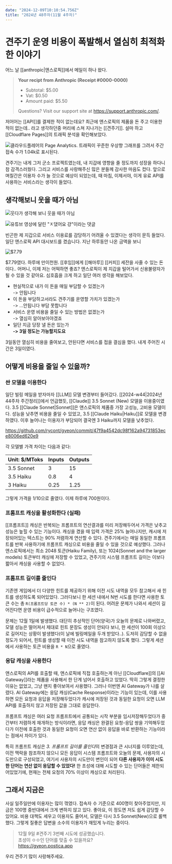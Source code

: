```yaml
---
date: "2024-12-09T10:10:54.756Z"
title: "2024년 48주차(11월 4주차)"
---
```


# 견주기 운영 비용이 폭발해서 열심히 최적화한 이야기

어느 날 [[anthropic|앤스로픽]]에서 메일이 하나 왔다.

> **Your recipt from Anthropic (Receipt #0000-0000)**   
> - Subtotal: $5.00
> - Vat: $0.50
> - Amount paid: $5.50   
> 
> Questions? Visit our support site at https://support.anthropic.com/.

저어어는 [[API]]를 결제한 적이 없는데요? 최근에 앤스로픽의 제품을 돈 주고 이용한 적이 없는데.. 라고 생각하던중 머리에 스쳐 지나가는 [[견주기]]. 설마 하고 [[Cloudflare Pages]]의 트래픽 분석을 확인해보았다.

![클라우드플레어의 Page Analytics. 트래픽이 꾸준한 우상향 그래프를 그려서 주간 접속 수가 1.04k로 표시된다.](/images/2024-w48/견주기_클라우드플레어.jpg)

견주기는 내게 그저 군소 프로젝트였는데, 내 지갑에 영향을 줄 정도까지 성장을 하다니 참 감격스러웠다. 그리고 서비스를 사랑해주신 많은 분들께 감사한 마음도 컸다. 앞으로 며칠간은 이용자 수가 늘 것으로 예상이 되었는데, 때 마침, 이제서야, 이게 유료 API를 사용하는 서비스라는 생각이 들었다. 

## 생각해보니 웃을 때가 아님

![웃다가 생각해 보니 웃을 때가 아님](/images/2024-w48/웃다가생각해보니.jpg)

![유튜브 영상에 달린 "ㅈ댔어요 걍"이라는 댓글](/images/2024-w48/ㅈ댔어여.jpg)

빈곤한 제 지갑으로 서비스 이용료를 감당하기 어려울 수 있겠다는 생각이 문득 들었다. 일단 앤스로픽 API 대시보드를 켰습니다. 지난 하루동안 나온 금액을 보니

![$7.79](/images/2024-w48/API비용_30일.jpg)

$7.79였다. 하루에 만이천원. [[후임]]에게 [[해마루]] [[커피]] 세잔을 사줄 수 있는 돈이다.. 어머니, 이제 저는 어떡하면 좋죠? 앤스로픽이 제 지갑을 털어가서 신용불량자가 될 수 있을 것 같아요. 심호흡을 크게 하고 일단 여러 생각을 해보았다.

- 현실적으로 내가 이 돈을 매일 부담할 수 있겠는가   
-> 안됩니다
- 이 돈을 부담하고서라도 견주기를 운영할 가치가 있겠는가   
-> ...안됩니다 부담 못합니다
- 서비스 운영 비용을 줄일 수 있는 방법은 없겠는가   
-> 열심히 알아보아야겠죠
- 일단 지금 당장 낼 돈은 있는가   
**-> 3일 정도는 가능할지도요**

3일동안 열심히 비용을 줄여보고, 안된다면 서비스를 접을 결심을 했다. 내게 주어진 시간은 3일이였다.

## 어떻게 비용을 줄일 수 있을까?

### 싼 모델을 이용한다

일단 빌링 메일을 받자마자 [[LLM]] 모델 변경부터 들어갔다. [[2024-w44|2024년 44주차 주간정리]]에서 언급했듯, [[Claude]] 3.5 Sonnet (New) 모델을 이용중이였다. 3.5 [[Claude Sonnet|Sonnet]]은 앤스로픽의 제품중 가장 고성능, 고비용 모델이다. 성능을 낮추면 비용을 줄일 수 있었고, 3.5 [[Claude Haiku|Haiku]]로 모델을 변경하였다. 이후 늘어나는 이용자가 부담되어 결국엔 3 Haiku까지 모델을 낮추었다.

https://github.com/rycont/gyeon/commit/47f9a4542dc98f162a94731853ece8006ed620e9

각 모델별 가격 차이는 다음과 같다:

| Unit: $/MToks | Inputs | Outputs |
|---------------|--------|---------|
| 3.5 Sonnet    | 3      | 15      |
| 3.5 Haiku     | 0.8    | 4       |
| 3 Haiku       | 0.25   | 1.25    |

그렇게 가격을 1/10으로 줄였다. 이제 하루에 700원이다.

### 프롬프트 캐싱을 활성화한다 (실패)

[[프롬프트]] 캐싱은 반복되는 프롬프트의 연산결과를 미리 저장해두어서 가격은 낮추고 성능은 높힐 수 있는 기능이다. 캐싱을 켰을 때 입력 가격은 25% 늘어나지만, 캐시에 저장되어있는 텍스트는 90% 저렴하게 연산할 수 있다. 견주기에서는 매일 동일한 프롬프트를 반복 사용하기에 프롬프트 캐싱으로 비용을 줄일 수 있을 것으로 예상했다. 그러나 앤스로픽에서는 최소 2048 토큰(Haiku Family), 또는 1024(Sonnet and the larger models) 토큰부터 캐싱에 저장할 수 있었고, 견주기의 시스템 프롬프트 길이는 이보다 짧아서 캐싱을 사용할 수 없었다.

### 프롬프트 길이를 줄인다

기존엔 게임에서 더 다양한 힌트를 제공하기 위해 이전 시도 내역을 모두 참고해서 새 힌트를 생성하도록 되어있었다. 그러다보니 한 세션 내에서 N번 시도를 한다면 사용한 토큰 수는 총 `R(프롬프트당 토큰 수) * (N ** 2)`이 된다. 어려운 문제가 나와서 세션이 길어진다면 운영 비용이 급수적으로 늘어나는 구조였다.

문제는 12월 1일에 발생했다. 대단히 추상적인 단어(양국)가 오늘의 문제로 나와버렸고, 모델 성능은 떨어져서 제대로 힌트 문장도 생성이 안되다 보니, 한 세션이 100회 이상으로 길어지는 상황이 발생했다(이 날에 빌링메일을 두개 받았다..). 도저히 감당할 수 없을 정도가 되어서, 힌트를 생성할 때 이전 시도 내역을 참고하지 않도록 했다. 그렇게 세션에서 사용하는 토큰 비용을 `R * N`으로 줄였다.

### 응답 캐싱을 사용한다

앤스로픽의 API를 호출할 때, 앤스로픽에 직접 호출하는게 아닌 [[Cloudflare]]의 [[AI Gateway]]라는 제품을 사용해서 한 단계 넘어서 호출하고 있었다. 딱히 그렇게 결정한 이유는 없었고, 그냥 왠지 좋아보여서 사용했다. 그러나 이번엔 AI Gateway가 나를 살렸다. AI Gateway에는 응답 캐싱(Cache Response)이라는 기능이 있는데, 이를 사용하면 모든 요청과 응답을 저장해두었다가 캐시에 저장된 것과 동일한 요청이 오면 LLM API를 호출하지 않고 저장된 값을 그대로 응답한다.

프롬프트 캐싱은 여러 요청 프롬프트에서 공통되는 시작 부분을 임시저장해두었다가 중간부터 저렴하게 재개하는 방식이라면, 응답 캐싱은 완결된 요청-응답 쌍을 기억해두었다가 이전에 호출한 것과 동일한 요청이 오면 연산 없이 응답을 바로 반환하는 기능이라는 점에서 차이가 있다.

특히 프롬프트 캐싱은 *3. 프롬프트 길이를 줄인다*의 변경점과 큰 시너지를 이루었는데, 이전 맥락을 참조하지 않으니 모든 응답이 시스템 프롬프트와 오늘의 문제, 사용자의 시도만으로 구성되었고, 여기서 사용자의 시도만이 변인이 되어 **다른 사용자가 이미 시도한 단어는 연산 없이 응답할 수 있었다!** 한 초성에 대해 시도할 수 있는 단어들은 제한되어있었기에, 현재는 전체 요청의 70% 이상이 캐싱으로 처리된다.

## 그래서 지금은

사실 일주일만에 이용자는 많이 꺾였다. 접속자 수 기준으로 400명이 찾아주었지만, 지금은 100명 중반대에서 크게 변하지 않고 있다. 좋아요, 이 정도면 저도 쉽게 감당할 수 있어요. 비용 대책도 세우고 이용자도 줄어서, 모델은 다시 3.5 Sonnet(New)으로 롤백했다. 그렇게 질좋은 답변을 소수의 이용자가 재밌게 누리는 중이다.

> 12월 9일 #견주기 3번째 시도에 성공했습니다.   
> 초성이 ㅇㅇ인 단어를 맞출 수 있을까요?   
> https://gyeon.postica.app

우리 견주기 많이 사랑해주세요.


